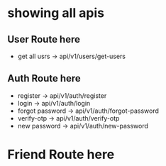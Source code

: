 # showing all apis

## User Route here
* get all usrs 
    -> api/v1/users/get-users



## Auth Route here
* register
    -> api/v1/auth/register
* login
    -> api/v1/auth/login
* forgot password
    -> api/v1/auth/forgot-password
* verify-otp
    -> api/v1/auth/verify-otp
* new password
    -> api/v1/auth/new-password



# Friend Route here
